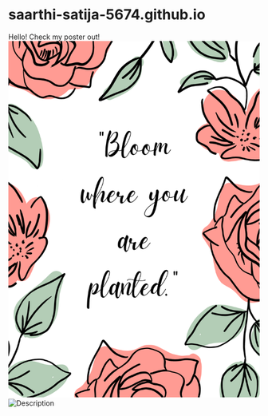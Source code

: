 # saarthi-satija-5674.github.io
Hello!
Check my poster out!
![Img_1](Test_1.png)
![Description](Img_Name.extension)
